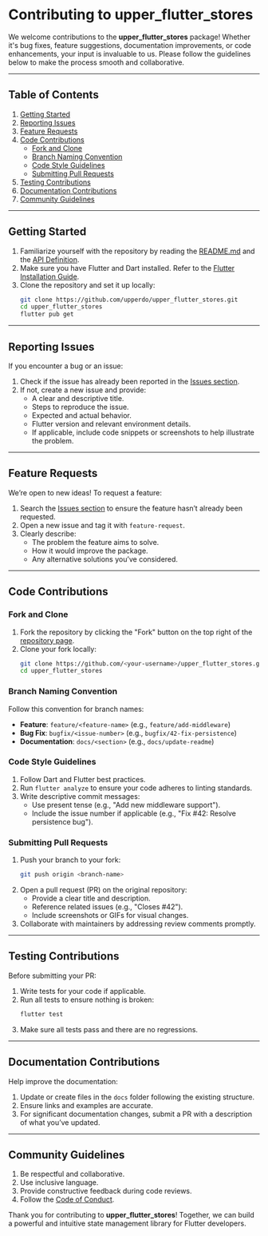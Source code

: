 # Contributing to **upper_flutter_stores**

We welcome contributions to the **upper_flutter_stores** package! Whether it's bug fixes, feature suggestions, documentation improvements, or code enhancements, your input is invaluable to us. Please follow the guidelines below to make the process smooth and collaborative.

---

## Table of Contents

1. [Getting Started](#getting-started)
2. [Reporting Issues](#reporting-issues)
3. [Feature Requests](#feature-requests)
4. [Code Contributions](#code-contributions)
   - [Fork and Clone](#fork-and-clone)
   - [Branch Naming Convention](#branch-naming-convention)
   - [Code Style Guidelines](#code-style-guidelines)
   - [Submitting Pull Requests](#submitting-pull-requests)
5. [Testing Contributions](#testing-contributions)
6. [Documentation Contributions](#documentation-contributions)
7. [Community Guidelines](#community-guidelines)

---

## Getting Started

1. Familiarize yourself with the repository by reading the [README.md](https://github.com/upperdo/upper_flutter_stores/blob/master/README.md) and the [API Definition](https://github.com/upperdo/upper_flutter_stores/blob/master/docs/API_DEFINITION.md).
2. Make sure you have Flutter and Dart installed. Refer to the [Flutter Installation Guide](https://docs.flutter.dev/get-started/install).
3. Clone the repository and set it up locally:
   ```bash
   git clone https://github.com/upperdo/upper_flutter_stores.git
   cd upper_flutter_stores
   flutter pub get
   ```

---

## Reporting Issues

If you encounter a bug or an issue:

1. Check if the issue has already been reported in the [Issues section](https://github.com/upperdo/upper_flutter_stores/issues).
2. If not, create a new issue and provide:
   - A clear and descriptive title.
   - Steps to reproduce the issue.
   - Expected and actual behavior.
   - Flutter version and relevant environment details.
   - If applicable, include code snippets or screenshots to help illustrate the problem.

---

## Feature Requests

We’re open to new ideas! To request a feature:

1. Search the [Issues section](https://github.com/upperdo/upper_flutter_stores/issues) to ensure the feature hasn’t already been requested.
2. Open a new issue and tag it with `feature-request`.
3. Clearly describe:
   - The problem the feature aims to solve.
   - How it would improve the package.
   - Any alternative solutions you’ve considered.

---

## Code Contributions

### Fork and Clone

1. Fork the repository by clicking the "Fork" button on the top right of the [repository page](https://github.com/upperdo/upper_flutter_stores).
2. Clone your fork locally:
   ```bash
   git clone https://github.com/<your-username>/upper_flutter_stores.git
   cd upper_flutter_stores
   ```

### Branch Naming Convention

Follow this convention for branch names:

- **Feature**: `feature/<feature-name>` (e.g., `feature/add-middleware`)
- **Bug Fix**: `bugfix/<issue-number>` (e.g., `bugfix/42-fix-persistence`)
- **Documentation**: `docs/<section>` (e.g., `docs/update-readme`)

### Code Style Guidelines

1. Follow Dart and Flutter best practices.
2. Run `flutter analyze` to ensure your code adheres to linting standards.
3. Write descriptive commit messages:
   - Use present tense (e.g., "Add new middleware support").
   - Include the issue number if applicable (e.g., "Fix #42: Resolve persistence bug").

### Submitting Pull Requests

1. Push your branch to your fork:
   ```bash
   git push origin <branch-name>
   ```
2. Open a pull request (PR) on the original repository:
   - Provide a clear title and description.
   - Reference related issues (e.g., "Closes #42").
   - Include screenshots or GIFs for visual changes.
3. Collaborate with maintainers by addressing review comments promptly.

---

## Testing Contributions

Before submitting your PR:

1. Write tests for your code if applicable.
2. Run all tests to ensure nothing is broken:
   ```bash
   flutter test
   ```
3. Make sure all tests pass and there are no regressions.

---

## Documentation Contributions

Help improve the documentation:

1. Update or create files in the `docs` folder following the existing structure.
2. Ensure links and examples are accurate.
3. For significant documentation changes, submit a PR with a description of what you’ve updated.

---

## Community Guidelines

1. Be respectful and collaborative.
2. Use inclusive language.
3. Provide constructive feedback during code reviews.
4. Follow the [Code of Conduct](https://github.com/upperdo/upper_flutter_stores/blob/master/CODE_OF_CONDUCT.md).

Thank you for contributing to **upper_flutter_stores**! Together, we can build a powerful and intuitive state management library for Flutter developers.

